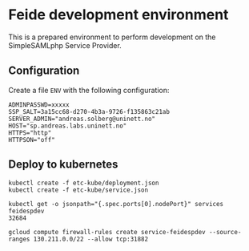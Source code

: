 # Feide development environment

This is a prepared environment to perform development on the SimpleSAMLphp Service Provider.

## Configuration

Create a file `ENV` with the following configuration:

```
ADMINPASSWD=xxxxx
SSP_SALT=3a15cc68-d270-4b3a-9726-f135863c21ab
SERVER_ADMIN="andreas.solberg@uninett.no"
HOST="sp.andreas.labs.uninett.no"
HTTPS="http"
HTTPSON="off"
```


## Deploy to kubernetes

```
kubectl create -f etc-kube/deployment.json
kubectl create -f etc-kube/service.json

kubectl get -o jsonpath="{.spec.ports[0].nodePort}" services feidespdev
32684

gcloud compute firewall-rules create service-feidespdev --source-ranges 130.211.0.0/22 --allow tcp:31882
```
